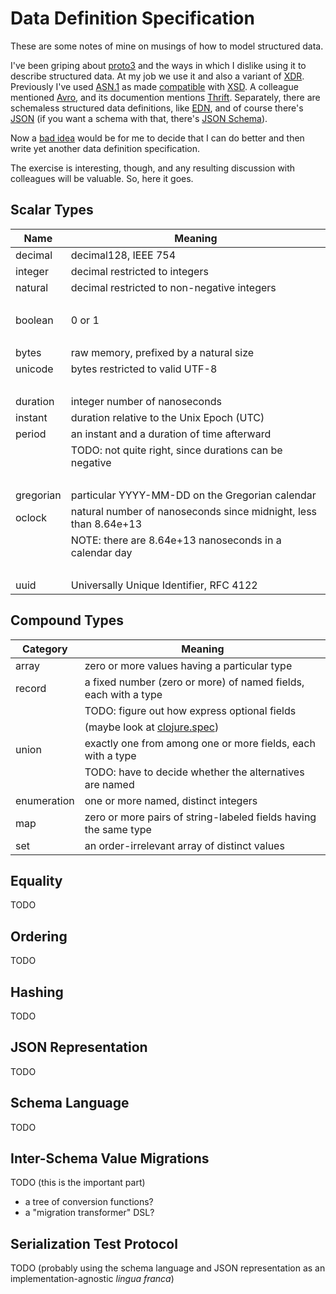 Data Definition Specification
=============================
These are some notes of mine on musings of how to model structured data.

I've been griping about [proto3][1] and the ways in which I dislike using it to
describe structured data.  At my job we use it and also a variant of [XDR][2].
Previously I've used [ASN.1][3] as made [compatible][4] with [XSD][5].  A
colleague mentioned [Avro][6], and its documention mentions [Thrift][7].
Separately, there are schemaless structured data definitions, like [EDN][8],
and of course there's [JSON][9] (if you want a schema with that, there's
[JSON Schema][10]).

Now a [bad idea][11] would be for me to decide that I can do better and then
write yet another data definition specification.

The exercise is interesting, though, and any resulting discussion with
colleagues will be valuable.  So, here it goes.


Scalar Types
------------

Name      | Meaning
----      | -------
decimal   | decimal128, IEEE 754
integer   | decimal restricted to integers
natural   | decimal restricted to non-negative integers
&nbsp;    | &nbsp;
boolean   | 0 or 1
&nbsp;    | &nbsp;
bytes     | raw memory, prefixed by a natural size
unicode   | bytes restricted to valid UTF-8
&nbsp;    | &nbsp;
duration  | integer number of nanoseconds
instant   | duration relative to the Unix Epoch (UTC)
period    | an instant and a duration of time afterward
&nbsp;    | TODO: not quite right, since durations can be negative
&nbsp;    | &nbsp;
gregorian | particular YYYY-MM-DD on the Gregorian calendar
oclock    | natural number of nanoseconds since midnight, less than 8.64e+13
&nbsp;    | NOTE: there are 8.64e+13 nanoseconds in a calendar day
&nbsp;    | &nbsp;
uuid      | Universally Unique Identifier, RFC 4122
 

Compound Types
--------------

Category    | Meaning
--------    | -------
array       | zero or more values having a particular type
record      | a fixed number (zero or more) of named fields, each with a type
&nbsp;      | TODO: figure out how express optional fields
&nbsp;      | (maybe look at [clojure.spec][12])
union       | exactly one from among one or more fields, each with a type
&nbsp;      | TODO: have to decide whether the alternatives are named
enumeration | one or more named, distinct integers
map         | zero or more pairs of string-labeled fields having the same type
set         | an order-irrelevant array of distinct values


Equality
--------
TODO


Ordering
--------
TODO


Hashing
-------
TODO


JSON Representation
-------------------
TODO


Schema Language
---------------
TODO


Inter-Schema Value Migrations
-----------------------------
TODO (this is the important part)
- a tree of conversion functions?
- a "migration transformer" DSL?


Serialization Test Protocol
---------------------------
TODO (probably using the schema language and JSON representation as an
implementation-agnostic *lingua franca*)


[1]: https://developers.google.com/protocol-buffers
[2]: https://en.wikipedia.org/wiki/External_Data_Representation
[3]: https://en.wikipedia.org/wiki/Abstract_Syntax_Notation_One
[4]: http://xml.coverpages.org/ASN1toXMLSchemaWhitePaper.pdf
[5]: https://en.wikipedia.org/wiki/XML_Schema_(W3C)
[6]: https://avro.apache.org/docs/current/
[7]: https://thrift.apache.org/static/files/thrift-20070401.pdf
[8]: https://github.com/edn-format/edn
[9]: https://www.json.org/json-en.html
[10]: https://json-schema.org
[11]: https://xkcd.com/927/ 
[12]: https://clojure.org/guides/spec

